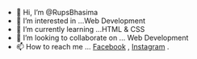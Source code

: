 - 👋 Hi, I’m @RupsBhasima
- 👀 I’m interested in ...Web Development
- 🌱 I’m currently learning ...HTML & CSS
- 💞️ I’m looking to collaborate on ... Web Development
- 📫 How to reach me ... [Facebook](https://www.facebook.com/profile.php?id=100004093360020) , [Instagram](https://www.instagram.com/rupesh_bhasima/?fbclid=IwAR26qkuh87CyUiJ2WKCGhCXBUmHg3J2rW_Ot0y92WswQE4t4I5I28uQA0sQ) .

<!---
RupsBhasima/RupsBhasima is a ✨ special ✨ repository because its `README.md` (this file) appears on your GitHub profile.
You can click the Preview link to take a look at your changes.
--->
